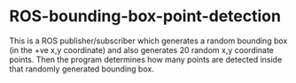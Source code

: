 # ROS-bounding-box-point-detection
This is a ROS publisher/subscriber which generates a random bounding box (in the +ve x,y coordinate) and also generates 20 random x,y coordinate points. Then the program determines how many points are detected inside that randomly generated bounding box.
